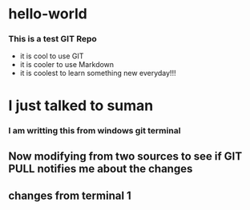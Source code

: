 # hello-world

### This is a test GIT Repo

- it is cool to use GIT
- it is cooler to use Markdown
- it is coolest to learn something new everyday!!!


# I just talked to suman


### I am writting this from windows git terminal


## Now modifying from two sources to see if GIT PULL notifies me about the changes


## changes from terminal 1
